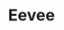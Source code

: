 ---
title: Eevee
description: A somewhat realistic rendition of an Eevee. You know. From the Pokémons.
pubDate: 2024-11-24
image: '../../assets/sidequests/eevee.webp'
---